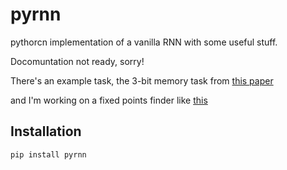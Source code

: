 # pyrnn
pythorcn implementation of a vanilla RNN with some useful stuff.

Docomuntation not ready, sorry!

There's an example task, the 3-bit memory task from [this paper](https://pubmed.ncbi.nlm.nih.gov/23272922/)

and I'm working on a fixed points finder like [this](https://github.com/mattgolub/fixed-point-finder)

## Installation
```
pip install pyrnn
```

